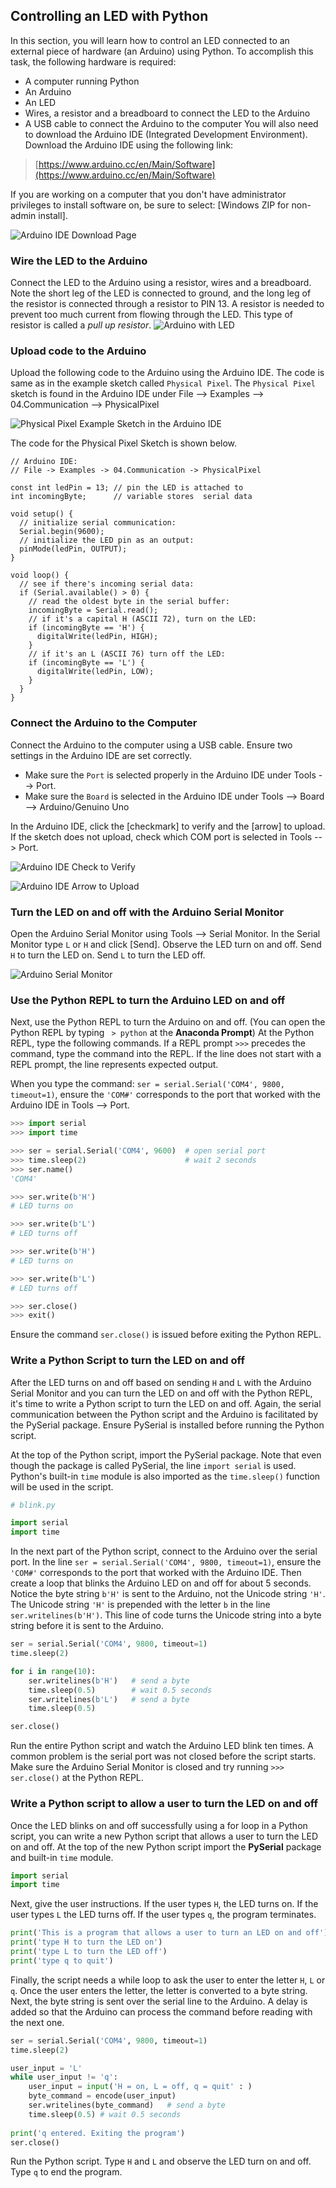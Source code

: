 
## Controlling an LED with Python
In this section, you will learn how to control an LED connected to an external piece of hardware (an Arduino) using Python. To accomplish this task, the following hardware is required:

 * A computer running Python
 * An Arduino
 * An LED
 * Wires, a resistor and a breadboard to connect the LED to the Arduino
 * A USB cable to connect the Arduino to the computer
You will also need to download the Arduino IDE (Integrated Development Environment). Download the Arduino IDE using the following link: 

 > [https://www.arduino.cc/en/Main/Software](https://www.arduino.cc/en/Main/Software)
 
If you are working on a computer that you don't have administrator privileges to install software on, be sure to select: [Windows ZIP for non-admin install].

![Arduino IDE Download Page](images/arduino_download_page.png)
### Wire the LED to the Arduino
Connect the LED to the Arduino using a resistor, wires and a breadboard. Note the short leg of the LED is connected to ground, and the long leg of the resistor is connected through a resistor to PIN 13. A resistor is needed to prevent too much current from flowing through the LED. This type of resistor is called a _pull up resistor_.
![Arduino with LED](images/redboard_LED_bb.png)
### Upload code to the Arduino
Upload the following code to the Arduino using the Arduino IDE. The code is same as in the example sketch called ```Physical Pixel```. The ```Physical Pixel``` sketch is found in the Arduino IDE under File --> Examples --> 04.Communication --> PhysicalPixel

![Physical Pixel Example Sketch in the Arduino IDE](images/file-examples-communication-physicalpixel.png)

The code for the Physical Pixel Sketch is shown below.
```text
// Arduino IDE: 
// File -> Examples -> 04.Communication -> PhysicalPixel

const int ledPin = 13; // pin the LED is attached to
int incomingByte;      // variable stores  serial data

void setup() {
  // initialize serial communication:
  Serial.begin(9600);
  // initialize the LED pin as an output:
  pinMode(ledPin, OUTPUT);
}

void loop() {
  // see if there's incoming serial data:
  if (Serial.available() > 0) {
    // read the oldest byte in the serial buffer:
    incomingByte = Serial.read();
    // if it's a capital H (ASCII 72), turn on the LED:
    if (incomingByte == 'H') {
      digitalWrite(ledPin, HIGH);
    }
    // if it's an L (ASCII 76) turn off the LED:
    if (incomingByte == 'L') {
      digitalWrite(ledPin, LOW);
    }
  }
}
```
### Connect the Arduino to the Computer
Connect the Arduino to the computer using a USB cable. Ensure two settings in the Arduino IDE are set correctly.

 * Make sure the ```Port``` is selected properly in the Arduino IDE under Tools --> Port. 
 * Make sure the ```Board``` is selected in the Arduino IDE under Tools --> Board --> Arduino/Genuino Uno

In the Arduino IDE, click the [checkmark] to verify and the [arrow] to upload. If the sketch does not upload, check which COM port is selected in Tools --> Port.

![Arduino IDE Check to Verify](images/Check_to_Verify.png)

![Arduino IDE Arrow to Upload](images/Arrow_to_Upload.png)
### Turn the LED on and off with the Arduino Serial Monitor
Open the Arduino Serial Monitor using Tools --> Serial Monitor. In the Serial Monitor type ```L``` or ```H``` and click [Send]. Observe the LED turn on and off. Send ```H``` to turn the LED on. Send ```L``` to turn the LED off.

![Arduino Serial Monitor](images/serial_monitor_L.png)
### Use the Python REPL to turn the Arduino LED on and off
Next,  use the Python REPL to turn the Arduino on and off. (You can open the Python REPL by typing ``` > python``` at the **Anaconda Prompt**) At the Python REPL, type the following commands. If a REPL prompt ```>>>``` precedes the command, type the command into the REPL. If the line does not start with a REPL prompt, the line represents expected output. 

When you type the command: ```ser = serial.Serial('COM4', 9800, timeout=1)```, ensure the ```'COM#'``` corresponds to the port that worked with the Arduino IDE in Tools --> Port.

```python
>>> import serial
>>> import time

>>> ser = serial.Serial('COM4', 9600)  # open serial port
>>> time.sleep(2)                      # wait 2 seconds
>>> ser.name()
'COM4'

>>> ser.write(b'H')
# LED turns on

>>> ser.write(b'L')
# LED turns off

>>> ser.write(b'H')
# LED turns on

>>> ser.write(b'L')
# LED turns off

>>> ser.close()
>>> exit()
```

Ensure the command ```ser.close()``` is issued before exiting the Python REPL. 
### Write a Python Script to turn the LED on and off
After the LED turns on and off based on sending ```H``` and ```L``` with the Arduino Serial Monitor and you can turn the LED on and off with the Python REPL, it's time to write a Python script to turn the LED on and off. Again, the serial communication between the Python script and the Arduino is facilitated by the PySerial package. Ensure PySerial is installed before running the Python script. 

At the top of the Python script, import the PySerial package. Note that even though the package is called PySerial, the line ```import serial``` is used. Python's built-in ```time``` module is also imported as the ```time.sleep()``` function will be used in the script.
```python
# blink.py

import serial
import time
```
In the next part of the Python script, connect to the Arduino over the serial port. In the line ```ser = serial.Serial('COM4', 9800, timeout=1)```, ensure the ```'COM#'``` corresponds to the port that worked with the Arduino IDE. Then create a loop that blinks the Arduino LED on and off for about 5 seconds.  Notice the byte string ```b'H'``` is sent to the Arduino, not the Unicode string ```'H'```. The Unicode string ```'H'``` is prepended with the letter ```b``` in the line ```ser.writelines(b'H')```. This line of code turns the Unicode string into a byte string before it is sent to the Arduino.
```python
ser = serial.Serial('COM4', 9800, timeout=1)
time.sleep(2)

for i in range(10):
    ser.writelines(b'H')   # send a byte
    time.sleep(0.5)        # wait 0.5 seconds
    ser.writelines(b'L')   # send a byte
    time.sleep(0.5)

ser.close()
```     
Run the entire Python script and watch the Arduino LED blink ten times. A common problem is the serial port was not closed before the script starts. Make sure the Arduino Serial Monitor is closed and try running ```>>> ser.close()``` at the Python REPL.
### Write a Python script to allow a user to turn the LED on and off
Once the LED blinks on and off successfully using a for loop in a Python script, you can write a new Python script that allows a user to turn the LED on and off. At the top of the new Python script import the **PySerial** package and built-in ```time``` module.
```python
import serial
import time
```
Next, give the user instructions. If the user types ```H```, the LED turns on. If the user types ```L``` the LED turns off. If the user types ```q```, the program terminates.
```python
print('This is a program that allows a user to turn an LED on and off')
print('type H to turn the LED on')
print('type L to turn the LED off')
print('type q to quit')
```
Finally, the script needs a while loop to ask the user to enter the letter ```H```, ```L``` or ```q```. Once the user enters the letter, the letter is converted to a byte string. Next, the byte string is sent over the serial line to the Arduino. A delay is added so that the Arduino can process the command before reading with the next one.
```python
ser = serial.Serial('COM4', 9800, timeout=1)
time.sleep(2)

user_input = 'L'
while user_input != 'q':
    user_input = input('H = on, L = off, q = quit' : )
    byte_command = encode(user_input)
    ser.writelines(byte_command)   # send a byte
    time.sleep(0.5) # wait 0.5 seconds
        
print('q entered. Exiting the program')
ser.close()
```
Run the Python script. Type ```H``` and ```L``` and observe the LED turn on and off. Type ```q``` to end the program.
 

